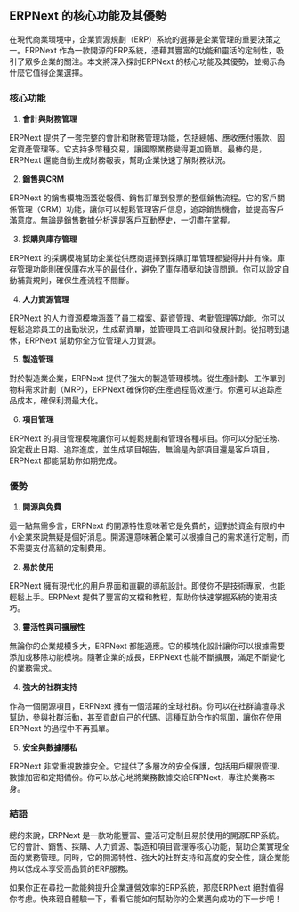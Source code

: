## ERPNext 的核心功能及其優勢

在現代商業環境中，企業資源規劃（ERP）系統的選擇是企業管理的重要決策之一。ERPNext 作為一款開源的ERP系統，憑藉其豐富的功能和靈活的定制性，吸引了眾多企業的關注。本文將深入探討ERPNext 的核心功能及其優勢，並揭示為什麼它值得企業選擇。

### 核心功能

1. **會計與財務管理**

ERPNext 提供了一套完整的會計和財務管理功能，包括總帳、應收應付賬款、固定資產管理等。它支持多幣種交易，讓國際業務變得更加簡單。最棒的是，ERPNext 還能自動生成財務報表，幫助企業快速了解財務狀況。

2. **銷售與CRM**

ERPNext 的銷售模塊涵蓋從報價、銷售訂單到發票的整個銷售流程。它的客戶關係管理（CRM）功能，讓你可以輕鬆管理客戶信息，追踪銷售機會，並提高客戶滿意度。無論是銷售數據分析還是客戶互動歷史，一切盡在掌握。

3. **採購與庫存管理**

ERPNext 的採購模塊幫助企業從供應商選擇到採購訂單管理都變得井井有條。庫存管理功能則確保庫存水平的最佳化，避免了庫存積壓和缺貨問題。你可以設定自動補貨規則，確保生產流程不間斷。

4. **人力資源管理**

ERPNext 的人力資源模塊涵蓋了員工檔案、薪資管理、考勤管理等功能。你可以輕鬆追踪員工的出勤狀況，生成薪資單，並管理員工培訓和發展計劃。從招聘到退休，ERPNext 幫助你全方位管理人力資源。

5. **製造管理**

對於製造業企業，ERPNext 提供了強大的製造管理模塊。從生產計劃、工作單到物料需求計劃（MRP），ERPNext 確保你的生產過程高效運行。你還可以追踪產品成本，確保利潤最大化。

6. **項目管理**

ERPNext 的項目管理模塊讓你可以輕鬆規劃和管理各種項目。你可以分配任務、設定截止日期、追踪進度，並生成項目報告。無論是內部項目還是客戶項目，ERPNext 都能幫助你如期完成。

### 優勢

1. **開源與免費**

這一點無需多言，ERPNext 的開源特性意味著它是免費的，這對於資金有限的中小企業來說無疑是個好消息。開源還意味著企業可以根據自己的需求進行定制，而不需要支付高額的定制費用。

2. **易於使用**

ERPNext 擁有現代化的用戶界面和直觀的導航設計。即使你不是技術專家，也能輕鬆上手。ERPNext 提供了豐富的文檔和教程，幫助你快速掌握系統的使用技巧。

3. **靈活性與可擴展性**

無論你的企業規模多大，ERPNext 都能適應。它的模塊化設計讓你可以根據需要添加或移除功能模塊。隨著企業的成長，ERPNext 也能不斷擴展，滿足不斷變化的業務需求。

4. **強大的社群支持**

作為一個開源項目，ERPNext 擁有一個活躍的全球社群。你可以在社群論壇尋求幫助，參與社群活動，甚至貢獻自己的代碼。這種互助合作的氛圍，讓你在使用ERPNext 的過程中不再孤單。

5. **安全與數據隱私**

ERPNext 非常重視數據安全。它提供了多層次的安全保護，包括用戶權限管理、數據加密和定期備份。你可以放心地將業務數據交給ERPNext，專注於業務本身。

### 結語

總的來說，ERPNext 是一款功能豐富、靈活可定制且易於使用的開源ERP系統。它的會計、銷售、採購、人力資源、製造和項目管理等核心功能，幫助企業實現全面的業務管理。同時，它的開源特性、強大的社群支持和高度的安全性，讓企業能夠以低成本享受高品質的ERP服務。

如果你正在尋找一款能夠提升企業運營效率的ERP系統，那麼ERPNext 絕對值得你考慮。快來親自體驗一下，看看它能如何幫助你的企業邁向成功的下一步吧！
